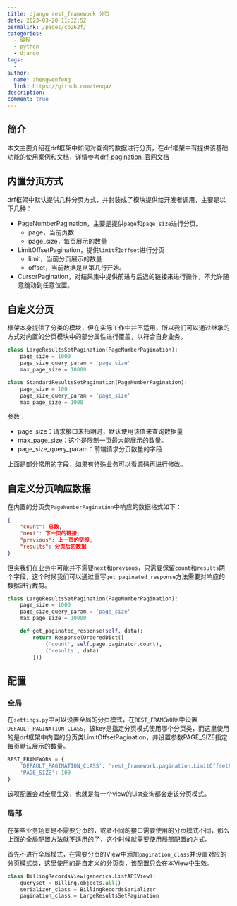 ```yaml
---
title: django rest_framework 分页
date: 2023-03-20 11:32:52
permalink: /pages/cb262f/
categories:
  - 编程
  - python
  - django
tags:
  - 
author: 
  name: zhengwenfeng
  link: https://github.com/tenqaz
description: 
comment: true
---
```

## 简介

本文主要介绍在drf框架中如何对查询的数据进行分页，在drf框架中有提供该基础功能的使用案例和文档，详情参考[drf-pagination-官网文档](https://www.django-rest-framework.org/api-guide/pagination/)

## 内置分页方式

drf框架中默认提供几种分页方式，并封装成了模块提供给开发者调用，主要是以下几种：

* PageNumberPagination，主要是提供`page`​和`page_size`​进行分页。
  * page，当前页数
  * page_size，每页展示的数量
* LimitOffsetPagination，提供`limit`​和`offset`​进行分页
  * limit，当前分页展示的数量
  * offset，当前数据是从第几行开始。
* CursorPagination，对结果集中提供前进与后退的链接来进行操作，不允许随意跳动到任意位置。

## 自定义分页

框架本身提供了分类的模块，但在实际工作中并不适用，所以我们可以通过继承的方式对内置的分页模块中的部分属性进行覆盖，以符合自身业务。

```python
class LargeResultsSetPagination(PageNumberPagination):
    page_size = 1000
    page_size_query_param = 'page_size'
    max_page_size = 10000

class StandardResultsSetPagination(PageNumberPagination):
    page_size = 100   
    page_size_query_param = 'page_size'
    max_page_size = 1000
```

参数：

* page_size：请求接口未指明时，默认使用该值来查询数据量
* max_page_size：这个是限制一页最大能展示的数量。
* page_size_query_param：前端请求分页数量的字段

上面是部分常用的字段，如果有特殊业务可以看源码再进行修改。

## 自定义分页响应数据

在内置的分页类`PageNumberPagination`​中响应的数据格式如下：

```json
{
    "count": 总数,
    "next": 下一页的链接,
    "previous": 上一页的链接,
    "results": 分页后的数据
}
```

但实我们在业务中可能并不需要`next`​和`previous`​，只需要保留`count`​和`results`​两个字段，这个时候我们可以通过重写`get_paginated_response`​方法需要对响应的数据进行裁剪。

```python
class LargeResultsSetPagination(PageNumberPagination):
    page_size = 1000
    page_size_query_param = 'page_size'
    max_page_size = 10000

    def get_paginated_response(self, data):
        return Response(OrderedDict([
            ('count', self.page.paginator.count),
            ('results', data)
        ]))
```

## 配置

### 全局

在`settings.py`​中可以设置全局的分页模式，在`REST_FRAMEWORK`​中设置`DEFAULT_PAGINATION_CLASS`​，该key是指定分页模式使用哪个分页类，而这里使用的是drf框架中内置的分页类LimitOffsetPagination，并设置参数PAGE_SIZE指定每页默认展示的数量。

```python
REST_FRAMEWORK = {
    'DEFAULT_PAGINATION_CLASS': 'rest_framework.pagination.LimitOffsetPagination',
    'PAGE_SIZE': 100
}
```

该项配置会对全局生效，也就是每一个view的List查询都会走该分页模式。

### 局部

在某些业务场景是不需要分页的，或者不同的接口需要使用的分页模式不同，那么上面的全局配置方法就不适用的了，这个时候就需要使用局部配置的方式。

首先不进行全局模式，在需要分页的View中添加`pagination_class`​并设置对应的分页模式类，这里使用的是自定义的分页类，该配置只会在本View中生效。

```python
class BillingRecordsView(generics.ListAPIView):
    queryset = Billing.objects.all()
    serializer_class = BillingRecordsSerializer
    pagination_class = LargeResultsSetPagination
```
